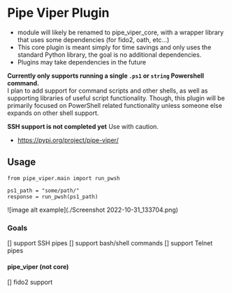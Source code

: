 # Pipe Viper Plugin

* module will likely be renamed to pipe_viper_core, with a wrapper library that uses some dependencies (for fido2, oath, etc...)
* This core plugin is meant simply for time savings and only uses the standard Python library, the goal is no additional dependencies.
* Plugins may take dependencies in the future  
  
__Currently only supports running a single `.ps1` or `string` Powershell command.__  
I plan to add support for command scripts and other shells, as well as supporting libraries of useful script functionality. Though, this plugin will be primarily focused on PowerShell related functionality unless someone else expands on other shell support.

__SSH support is not completed yet__
Use with caution.

* <https://pypi.org/project/pipe-viper/>

## Usage

```
from pipe_viper.main import run_pwsh

ps1_path = "some/path/"
response = run_pwsh(ps1_path)
```  

![image alt example](./Screenshot 2022-10-31_133704.png)

### Goals

[] support SSH pipes
[] support bash/shell commands
[] support Telnet pipes

#### pipe_viper (not core)

[] fido2 support
